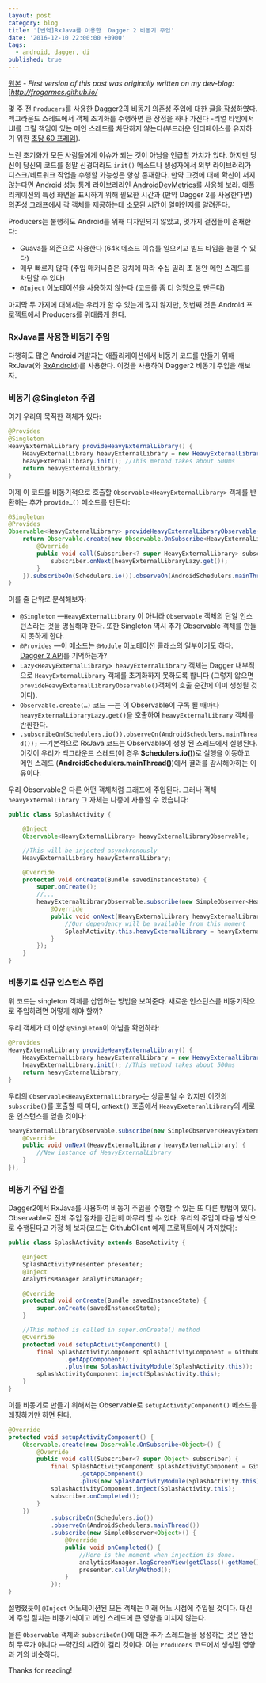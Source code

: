 ```yaml
---
layout: post
category: blog
title: '[번역]RxJava를 이용한  Dagger 2 비동기 주입'
date: '2016-12-10 22:00:00 +0900'
tags:
  - android, dagger, di
published: true
---
```

[원본](https://medium.com/@froger_mcs/async-injection-in-dagger-2-with-rxjava-e7df503343c0#.uaoor0y54)  - *First version of this post was originally written on my dev-blog:*[*http://frogermcs.github.io/*

몇 주 전 `Producers`를 사용한 Dagger2의 비동기 의존성 주입에 대한 [글을 작성](https://medium.com/@froger_mcs/dependency-injection-with-dagger-2-producers-c424ddc60ba3)하였다. 백그라운드 스레드에서 객체 초기화를 수행하면 큰 장점을 하나 가진다 -리얼 타임에서 UI를 그릴 책임이 있는 메인 스레드를 차단하지 않는다(부드러운 인터페이스를 유지하기 위한 [초당 60 프레임](https://www.youtube.com/watch?v=CaMTIgxCSqU)).

느린 초기화가 모든 사람들에게 이슈가 되는 것이 아님을 언급할 가치가 있다. 하지만 당신이 당신의 코드를 정말 신경더라도 `init()` 메소드나 생성자에서 외부 라이브러리가 디스크/네트워크 작업을 수행할 가능성은 항상 존재한다. 만약 그것에 대해 확신이 서지 않는다면 Android 성능 통계 라이브러리인 [AndroidDevMetrics](https://github.com/frogermcs/AndroidDevMetrics)를 사용해 보라. 애플리케이션의 특정 화면을 표시하기 위해 필요한 시간과 (만약 Dagger 2를 사용한다면) 의존성 그래프에서 각 객체를 제공하는데 소모된 시간이 얼마인지를 알려준다.

Producers는 불행히도 Android를 위해 디자인되지 않았고, 몇가지 결점들이 존재한다:

- Guava를 의존으로 사용한다 (64k 메소드 이슈를 일으키고 빌드 타임을 늘릴 수 있다)
- 매우 빠르지 않다 (주입 매커니즘은 장치에 따라 수십 밀리 초 동안 메인 스레드를 차단할 수 있다)
- `@Inject` 어노테이션을 사용하지 않는다 (코드를 좀 더 엉망으로 만든다)

마지막 두 가지에 대해서는 우리가 할 수 있는게 많지 않지만, 첫번째 것은 Android 프로젝트에서 Producers를 위태롭게 한다.

### RxJava를 사용한 비동기 주입

다행히도 많은 Android 개발자는 애플리케이션에서 비동기 코드를 만들기 위해 RxJava(와 [RxAndroid](https://github.com/ReactiveX/RxAndroid))를 사용한다. 이것을 사용하여 Dagger2 비동기 주입을 해보자.

### 비동기 @Singleton 주입

여기 우리의 묵직한 객체가 있다:

```java
@Provides
@Singleton
HeavyExternalLibrary provideHeavyExternalLibrary() {
    HeavyExternalLibrary heavyExternalLibrary = new HeavyExternalLibrary();
    heavyExternalLibrary.init(); //This method takes about 500ms
    return heavyExternalLibrary;
}
```

이제 이 코드를 비동기적으로 호출할 `Observable<HeavyExternalLibrary>` 객체를 반환하는 추가 `provide…()` 메소드를 만든다:

```java
@Singleton
@Provides
Observable<HeavyExternalLibrary> provideHeavyExternalLibraryObservable(final Lazy<HeavyExternalLibrary> heavyExternalLibraryLazy) {
    return Observable.create(new Observable.OnSubscribe<HeavyExternalLibrary>() {
        @Override
        public void call(Subscriber<? super HeavyExternalLibrary> subscriber) {
            subscriber.onNext(heavyExternalLibraryLazy.get());
        }
    }).subscribeOn(Schedulers.io()).observeOn(AndroidSchedulers.mainThread());
}
```

이를 줄 단위로 분석해보자:

* `@Singleton` —`HeavyExternalLibrary` 이 아니라 `Observable` 객체의 단일 인스턴스라는 것을 명심해야 한다. 또한 Singleton 역시 추가 Observable 객체를 만들지 못하게 한다.
* `@Provides` —이 메소드는 `@Module` 어노테이션 클래스의 일부이기도 하다. [Dagger 2 API](http://frogermcs.github.io/dependency-injection-with-dagger-2-the-api/)를 기억하는가?
* `Lazy<HeavyExternalLibrary> heavyExternalLibrary` 객체는 Dagger 내부적으로 `HeavyExternalLibrary` 객체를 초기화하지 못하도록 합니다 (그렇지 않으면 `provideHeavyExternalLibraryObservable()`객체의 호출 순간에 이미 생성될 것이다).
* `Observable.create(…)` 코드 —는 이 Observable이 구독 될 때마다 `heavyExternalLibraryLazy.get()`을 호출하여  `heavyExternalLibrary` 객체를 반환한다.
* `.subscribeOn(Schedulers.io()).observeOn(AndroidSchedulers.mainThread());` —기본적으로 RxJava 코드는 Observable이 생성 된 스레드에서 실행된다. 이것이 우리가 백그라운드 스레드(이 경우 **Schedulers.io()**)로 실행을 이동하고 메인 스레드 (**AndroidSchedulers.mainThread()**)에서 결과를 감시해야하는 이유이다.

우리 Observable은 다른 어떤 객체처럼 그래프에 주입된다. 그러나 객체 `heavyExternalLibrary` 그 자체는 나중에 사용할 수 있습니다:

```java
public class SplashActivity {

	@Inject
	Observable<HeavyExternalLibrary> heavyExternalLibraryObservable;

	//This will be injected asynchronously
	HeavyExternalLibrary heavyExternalLibrary; 

	@Override
	protected void onCreate(Bundle savedInstanceState) {
		super.onCreate();
		//...
		heavyExternalLibraryObservable.subscribe(new SimpleObserver<HeavyExternalLibrary>() {
            @Override
            public void onNext(HeavyExternalLibrary heavyExternalLibrary) {
	            //Our dependency will be available from this moment
	            SplashActivity.this.heavyExternalLibrary = heavyExternalLibrary;
            }
        });
	}
}
```

### 비동기로 신규 인스턴스 주입

위 코드는 singleton 객체를 삽입하는 방법을 보여준다. 새로운 인스턴스를 비동기적으로 주입하려면 어떻게 해야 할까?

우리 객체가 더 이상 `@Singleton`이 아님을 확인하라:

```java
@Provides
HeavyExternalLibrary provideHeavyExternalLibrary() {
    HeavyExternalLibrary heavyExternalLibrary = new HeavyExternalLibrary();
    heavyExternalLibrary.init(); //This method takes about 500ms
    return heavyExternalLibrary;
}
```

우리의 `Observable<HeavyExternalLibrary>`는 싱글톤일 수 있지만 이것의 `subscribe()`를 호출할 때 마다, `onNext()` 호출에서 `HeavyExeteranlLibrary`의 새로운 인스턴스를 얻을 것이다:

```java
heavyExternalLibraryObservable.subscribe(new SimpleObserver<HeavyExternalLibrary>() {
    @Override
    public void onNext(HeavyExternalLibrary heavyExternalLibrary) {
        //New instance of HeavyExternalLibrary
    }
});
```

### 비동기 주입 완결

Dagger2에서 RxJava를 사용하여 비동기 주입을 수행할 수 있는 또 다른 방법이 있다. Observable로 전체 주입 절차를 간단히 마무리 할 수 있다. 우리의 주입이 다음 방식으로 수행된다고 가정 해 보자(코드는 GithubClient 예제 프로젝트에서 가져왔다):

```java
public class SplashActivity extends BaseActivity {

    @Inject
    SplashActivityPresenter presenter;
    @Inject
    AnalyticsManager analyticsManager;

    @Override
    protected void onCreate(Bundle savedInstanceState) {
        super.onCreate(savedInstanceState);
    }

    //This method is called in super.onCreate() method
    @Override
    protected void setupActivityComponent() {
        final SplashActivityComponent splashActivityComponent = GithubClientApplication.get(SplashActivity.this)
                .getAppComponent()
                .plus(new SplashActivityModule(SplashActivity.this));
        splashActivityComponent.inject(SplashActivity.this);
    }
}
```

이를 비동기로 만들기 위해서는 Observable로  `setupActivityComponent()` 메소드를 래핑하기만 하면 된다.

```java
@Override
protected void setupActivityComponent() {
    Observable.create(new Observable.OnSubscribe<Object>() {
        @Override
        public void call(Subscriber<? super Object> subscriber) {
            final SplashActivityComponent splashActivityComponent = GithubClientApplication.get(SplashActivity.this)
                    .getAppComponent()
                    .plus(new SplashActivityModule(SplashActivity.this));
            splashActivityComponent.inject(SplashActivity.this);
            subscriber.onCompleted();
        }
    })
            .subscribeOn(Schedulers.io())
            .observeOn(AndroidSchedulers.mainThread())
            .subscribe(new SimpleObserver<Object>() {
                @Override
                public void onCompleted() {
                    //Here is the moment when injection is done.
                    analyticsManager.logScreenView(getClass().getName());
                    presenter.callAnyMethod();
                }
            });
}
```

설명했듯이 `@Inject` 어노테이션된 모든 객체는 미래 어느 시점에 주입될 것이다. 대신에 주입 절치는 비동기식이고 메인 스레드에 큰 영향을 미치지 않는다.

물론 `Observable` 객체와 `subscribeOn()`에 대한 추가 스레드들을 생성하는 것은 완전히 무료가 아니다 —약간의 시간이 걸리 것이다. 이는 `Producers` 코드에서 생성된 영향과 거의 비슷하다.

Thanks for reading!
